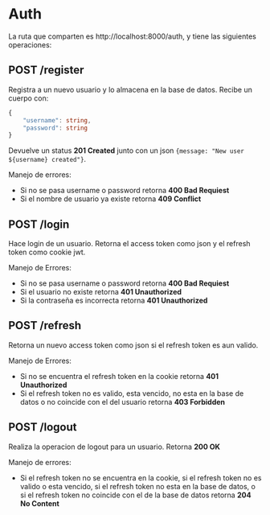 # Auth

La ruta que comparten es http://localhost:8000/auth, y tiene las siguientes operaciones:

## POST /register 
Registra a un nuevo usuario y lo almacena en la base de datos. Recibe un cuerpo con:
```ts
{
    "username": string,
    "password": string
}
```
Devuelve un status **201 Created** junto con un json `{message: "New user ${username} created"}`.

Manejo de errores:
- Si no se pasa username o password retorna **400 Bad Requiest**
- Si el nombre de usuario ya existe retorna **409 Conflict**

## POST /login
Hace login de un usuario. Retorna el access token como json y el refresh token como cookie jwt.

Manejo de Errores:
- Si no se pasa username o password retorna **400 Bad Requiest**
- Si el usuario no existe retorna **401 Unauthorized**
- Si la contraseña es incorrecta retorna **401 Unauthorized**

## POST /refresh
Retorna un nuevo access token como json si el refresh token es aun valido.

Manejo de Errores:
- Si no se encuentra el refresh token en la cookie retorna **401 Unauthorized**
- Si el refresh token no es valido, esta vencido, no esta en la base de datos o no coincide con el del usuario retorna **403 Forbidden**

## POST /logout
Realiza la operacion de logout para un usuario. Retorna **200 OK**

Manejo de errores:
- Si el refresh token no se encuentra en la cookie, si el refresh token no es valido o esta vencido, si el refresh token no esta en la base de datos, o si el refresh token no coincide con el de la base de datos retorna **204 No Content**
